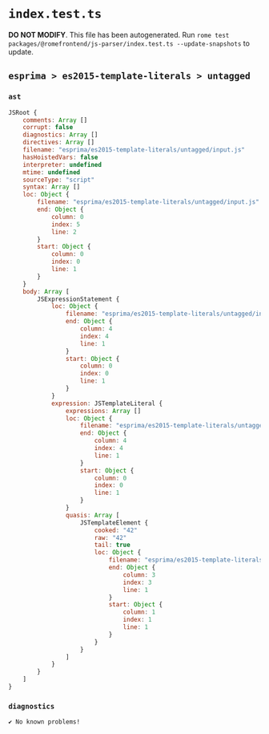 # `index.test.ts`

**DO NOT MODIFY**. This file has been autogenerated. Run `rome test packages/@romefrontend/js-parser/index.test.ts --update-snapshots` to update.

## `esprima > es2015-template-literals > untagged`

### `ast`

```javascript
JSRoot {
	comments: Array []
	corrupt: false
	diagnostics: Array []
	directives: Array []
	filename: "esprima/es2015-template-literals/untagged/input.js"
	hasHoistedVars: false
	interpreter: undefined
	mtime: undefined
	sourceType: "script"
	syntax: Array []
	loc: Object {
		filename: "esprima/es2015-template-literals/untagged/input.js"
		end: Object {
			column: 0
			index: 5
			line: 2
		}
		start: Object {
			column: 0
			index: 0
			line: 1
		}
	}
	body: Array [
		JSExpressionStatement {
			loc: Object {
				filename: "esprima/es2015-template-literals/untagged/input.js"
				end: Object {
					column: 4
					index: 4
					line: 1
				}
				start: Object {
					column: 0
					index: 0
					line: 1
				}
			}
			expression: JSTemplateLiteral {
				expressions: Array []
				loc: Object {
					filename: "esprima/es2015-template-literals/untagged/input.js"
					end: Object {
						column: 4
						index: 4
						line: 1
					}
					start: Object {
						column: 0
						index: 0
						line: 1
					}
				}
				quasis: Array [
					JSTemplateElement {
						cooked: "42"
						raw: "42"
						tail: true
						loc: Object {
							filename: "esprima/es2015-template-literals/untagged/input.js"
							end: Object {
								column: 3
								index: 3
								line: 1
							}
							start: Object {
								column: 1
								index: 1
								line: 1
							}
						}
					}
				]
			}
		}
	]
}
```

### `diagnostics`

```
✔ No known problems!

```
